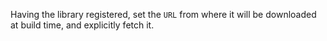 Having the library registered, set the `URL` from where it will be downloaded at build time, and explicitly fetch it.
